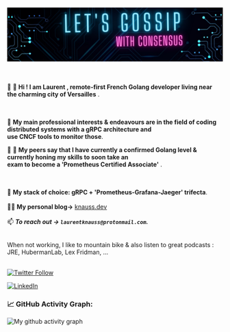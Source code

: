 ![banner](./image.jpeg)
<br>  
&nbsp;

 👋 👋  **Hi !   I am Laurent , remote-first French Golang developer living near the charming city of Versailles** . <br>
 <br>
 <br>
  
 👀 **My main professional interests & endeavours are in the field of  coding distributed systems with a gRPC architecture and** <br>
  **use CNCF tools to monitor those**.
 <br>
  

👨 👩 **My peers say that I have  currently a confirmed Golang level & currently honing my skills to soon take an  
exam to become a  'Prometheus Certified Associate'** .
<br>
&nbsp;

&nbsp;  
🌱 **My stack of choice: gRPC + 'Prometheus-Grafana-Jaeger' trifecta**.   <br>
&nbsp;  
✍🏻 **My personal blog->**  [knauss.dev](https://knauss.dev)<br>
&nbsp;  
📫 ***To reach out ->  `laurentknauss@protonmail.com`.*** <br>
&nbsp;  


When not working, I like to mountain bike & also listen to great podcasts : JRE, HubermanLab, Lex Fridman, ...  
&nbsp;


[![Twitter Follow](https://img.shields.io/twitter/follow/laurentknauss?color=1DA1F2&logo=twitter&style=for-the-badge)](https://twitter.com/laurentknauss) 

[![LinkedIn](https://img.shields.io/badge/LinkedIn-0077B5?style=for-the-badge&logo=linkedin&logoColor=white)](https://www.linkedin.com/in/laurent-knauss/)


<!--   GitHub stats graph -->
### 📈 GitHub Activity Graph:
![My github activity graph](https://github-readme-activity-graph.vercel.app/graph?username=laurentknauss&&theme=monokai&area=true&hide_border=true)


